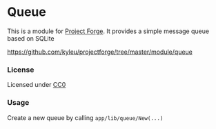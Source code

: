 # Queue

This is a module for [Project Forge](https://projectforge.dev). It provides a simple message queue based on SQLite

https://github.com/kyleu/projectforge/tree/master/module/queue

### License

Licensed under [CC0](https://creativecommons.org/publicdomain/zero/1.0)

### Usage

Create a new queue by calling `app/lib/queue/New(...)` 
